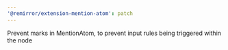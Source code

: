 ```yaml
---
'@remirror/extension-mention-atom': patch
---
```


Prevent marks in MentionAtom, to prevent input rules being triggered within the node
